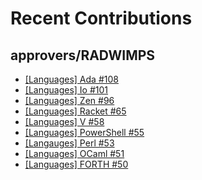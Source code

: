 # Recent Contributions

## approvers/RADWIMPS

- [[Languages] Ada #108](https://github.com/approvers/RADWIMPS/pull/108)
- [[Languages] Io #101](https://github.com/approvers/RADWIMPS/pull/101)
- [[Languages] Zen #96](https://github.com/approvers/RADWIMPS/pull/96)
- [[Languages] Racket #65](https://github.com/approvers/RADWIMPS/pull/65)
- [[Languages] V #58](https://github.com/approvers/RADWIMPS/pull/58)
- [[Languages] PowerShell #55](https://github.com/approvers/RADWIMPS/pull/55)
- [[Langauges] Perl #53](https://github.com/approvers/RADWIMPS/pull/53)
- [[Languages] OCaml #51](https://github.com/approvers/RADWIMPS/pull/51)
- [[Languages] FORTH #50](https://github.com/approvers/RADWIMPS/pull/50)
